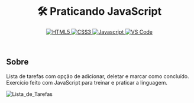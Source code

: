 <h1 align="center"> 🛠 Praticando JavaScript</h1>

<p align="center">
     <a href="">
    <img src="https://img.shields.io/badge/HTML5-E34F26?style=for-the-badge&logo=html5&logoColor=white"  alt="HTML5" />
  </a>
  <a href="">
    <img src="https://img.shields.io/badge/CSS3-1572B6?style=for-the-badge&logo=css3&logoColor=white"  alt="CSS3" />
  </a>
  <a href="">
    <img src="https://img.shields.io/badge/JavaScript-323330?style=for-the-badge&logo=javascript&logoColor=F7DF1E"  alt="Javascript" />
  </a>
  <a href="">
    <img src="https://img.shields.io/badge/Visual_Studio_Code-0078D4?style=for-the-badge&logo=visual%20studio%20code&logoColor=white"  alt="VS Code" />
  </a>
  </p>
    <br />
<h2>Sobre</h2>
<p> Lista de tarefas com opção de adicionar, deletar e marcar como concluído. Exercício feito com JavaScript para treinar e praticar a linguagem.</p>
  
  ![Lista_de_Tarefas](https://user-images.githubusercontent.com/101607831/175122577-3822e617-593a-4b56-b838-19b7f2614e53.gif)
